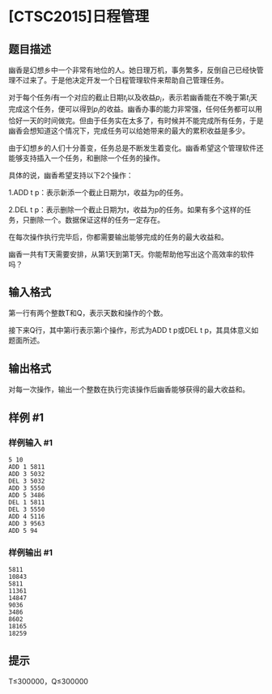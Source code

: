 # [CTSC2015]日程管理

## 题目描述

幽香是幻想乡中一个非常有地位的人。她日理万机，事务繁多，反倒自己已经快管理不过来了。于是他决定开发一个日程管理软件来帮助自己管理任务。 

对于每个任务$i$有一个对应的截止日期$t_i$以及收益$p_i$，表示若幽香能在不晚于第$t_i$天完成这个任务，便可以得到$p_i$的收益。幽香办事的能力非常强，任何任务都可以用恰好一天的时间做完。但由于任务实在太多了，有时候并不能完成所有任务，于是幽香会想知道这个情况下，完成任务可以给她带来的最大的累积收益是多少。
 
由于幻想乡的人们十分善变，任务总是不断发生着变化。幽香希望这个管理软件还能够支持插入一个任务，和删除一个任务的操作。 

具体的说，幽香希望支持以下2个操作： 

1.ADD t p：表示新添一个截止日期为t，收益为p的任务。 

2.DEL t p：表示删除一个截止日期为t，收益为p的任务。如果有多个这样的任务，只删除一个。数据保证这样的任务一定存在。 

在每次操作执行完毕后，你都需要输出能够完成的任务的最大收益和。 

幽香一共有T天需要安排，从第1天到第T天。你能帮助他写出这个高效率的软件吗？ 

## 输入格式

第一行有两个整数T和Q，表示天数和操作的个数。 

接下来Q行，其中第i行表示第i个操作，形式为ADD t p或DEL t p，其具体意义如题面所述。 

## 输出格式

对每一次操作，输出一个整数在执行完该操作后幽香能够获得的最大收益和。 

## 样例 #1

### 样例输入 #1
```
5 10
ADD 1 5811
ADD 3 5032
DEL 3 5032
ADD 3 5550
ADD 5 3486
DEL 1 5811
DEL 3 5550
ADD 4 5116
ADD 3 9563
ADD 5 94
```

### 样例输出 #1

```
5811
10843
5811
11361
14847
9036
3486
8602
18165
18259
```

## 提示

T≤300000，Q≤300000
